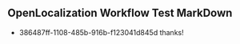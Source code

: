 ## OpenLocalization Workflow Test MarkDown
* 386487ff-1108-485b-916b-f123041d845d 
thanks!<!--HONumber=Mar16_HO4-->
